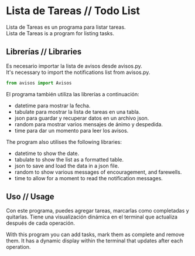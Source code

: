 # Lista de Tareas // Todo List

Lista de Tareas es un programa para listar tareas.  
Lista de Tareas is a program for listing tasks.  

## Librerías // Libraries

Es necesario importar la lista de avisos desde avisos.py.  
It's necessary to import the notifications list from avisos.py.  

```python
from avisos import Avisos
```

El programa también utiliza las librerías a continuación:
- datetime para mostrar la fecha. 
- tabulate para mostrar la lista de tareas en una tabla.
- json para guardar y recuperar datos en un archivo json. 
- random para mostrar varios mensajes de ánimo y despedida.
- time para dar un momento para leer los avisos.

The program also utilises the following libraries:
- datetime to show the date. 
- tabulate to show the list as a formatted table.
- json to save and load the data in a json file.
- random to show various messages of encouragement, and farewells.
- time to allow for a moment to read the notification messages.

## Uso // Usage

Con este programa, puedes agregar tareas, marcarlas como completadas y quitarlas. Tiene una visualización dinámica en el terminal que actualiza después de cada operación.  

With this program you can add tasks, mark them as complete and remove them. It has a dynamic display within the terminal that updates after each operation.